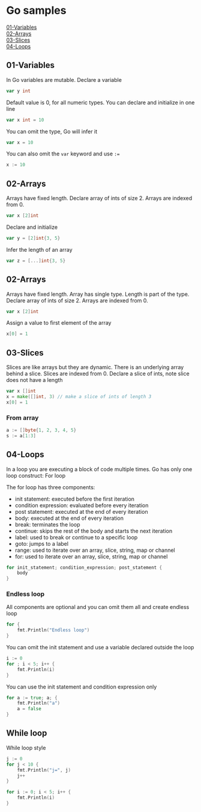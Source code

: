 # Go samples
[01-Variables](#01-Variables)  
[02-Arrays](#02-Arrays)  
[03-Slices](#03-Slices)  
[04-Loops](#04-Loops)

## 01-Variables
In Go variables are mutable.
Declare a variable
```go
var y int
```
Default value is 0, for all numeric types.
You can declare and initialize in one line

```go
var x int = 10
```
You can omit the type, Go will infer it
```go
var x = 10
```
You can also omit the `var` keyword and use `:=`
```go
x := 10
```

## 02-Arrays
Arrays have fixed length.
Declare array of ints of size 2. Arrays are indexed from 0.
```go
var x [2]int
```

Declare and initialize
```go
var y = [2]int{3, 5}
```

Infer the length of an array

```go
var z = [...]int{3, 5}
```

## 02-Arrays
Arrays have fixed length. Array has single type.
Length is part of the type.
Declare array of ints of size 2. Arrays are indexed from 0.
```go
var x [2]int
```
Assign a value to first element of the array
```go
x[0] = 1
```

## 03-Slices
Slices are like arrays but they are dynamic. There is an underlying array behind a slice.
Slices are indexed from 0.
Declare a slice of ints, note slice does not have a length
```go
var x []int
x = make([]int, 3) // make a slice of ints of length 3
x[0] = 1
```

### From array

```go
a := []byte{1, 2, 3, 4, 5}
s := a[1:3]
```


## 04-Loops
In a loop you are executing a block of code multiple times.
Go has only one loop construct:
For loop

The for loop has three components:
- init statement: executed before the first iteration
- condition expression: evaluated before every iteration
- post statement: executed at the end of every iteration
- body: executed at the end of every iteration
- break: terminates the loop
- continue: skips the rest of the body and starts the next iteration
- label: used to break or continue to a specific loop
- goto: jumps to a label
- range: used to iterate over an array, slice, string, map or channel
- for: used to iterate over an array, slice, string, map or channel

```go
for init_statement; condition_expression; post_statement {
    body
}
```

### Endless loop
All components are optional and you can omit them all and create
endless loop
```go
for {
    fmt.Println("Endless loop")
}
``` 

You can omit the init statement and use a variable declared outside the loop
```go
i := 0
for ; i < 5; i++ {
    fmt.Println(i)
}
```

You can use the init statement and condition expression only
```go
for a := true; a; {
    fmt.Println("a")
    a = false
}
```

## While loop
While loop style
```go
j := 0
for j < 10 {
    fmt.Println("j=", j)
    j++
}
```


```go
for i := 0; i < 5; i++ {
    fmt.Println(i)
}
```

